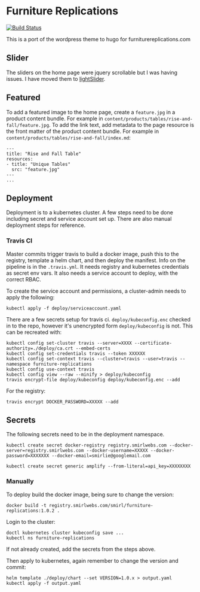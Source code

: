 # Furniture Replications

[![Build Status](https://travis-ci.org/Smirl/furniture-replications.svg?branch=master)](https://travis-ci.org/Smirl/furniture-replications)

This is a port of the wordpress theme to hugo for furniturereplications.com

## Slider

The sliders on the home page were jquery scrollable but I was having issues.
I have moved them to [lightSlider](http://sachinchoolur.github.io/lightslider/).

## Featured

To add a featured image to the home page, create a `feature.jpg` in a product
content bundle. For example in
`content/products/tables/rise-and-fall/feature.jpg`. To add the link text, add
metadata to the page resource is the front matter of the product content bundle.
For example in `content/products/tables/rise-and-fall/index.md`:

    ---
    title: "Rise and Fall Table"
    resources:
    - title: "Unique Tables"
      src: "feature.jpg"
    ---
    ...

## Deployment

Deployment is to a kubernetes cluster. A few steps need to be done including
secret and service account set up. There are also manual deployment steps for
reference.

### Travis CI

Master commits trigger travis to build a docker image, push this to the registry,
template a helm chart, and then deploy the manifest. Info on the pipeline is in
the `.travis.yml`. It needs registry and kubernetes credentials as secret env
vars. It also needs a service account to deploy, with the correct RBAC.

To create the service account and permissions, a cluster-admin needs to apply
the following:

    kubectl apply -f deploy/serviceaccount.yaml

There are a few secrets setup for travis ci. `deploy/kubeconfig.enc` checked in
to the repo, however it's unencrypted form `deploy/kubeconfig` is not. This
can be recreated with:

    kubectl config set-cluster travis --server=XXXX --certificate-authority=./deploy/ca.crt --embed-certs
    kubectl config set-credentials travis --token XXXXXX
    kubectl config set-context travis --cluster=travis --user=travis --namespace furniture-replications
    kubectl config use-context travis
    kubectl config view --raw --minify > deploy/kubeconfig
    travis encrypt-file deploy/kubeconfig deploy/kubeconfig.enc --add

For the registry:

    travis encrypt DOCKER_PASSWORD=XXXXX --add

## Secrets

The following secrets need to be in the deployment namespace.

    kubectl create secret docker-registry registry.smirlwebs.com --docker-server=registry.smirlwebs.com --docker-username=XXXXX --docker-password=XXXXXXX --docker-email=smirlie@googlemail.com
    
    kubectl create secret generic amplify --from-literal=api_key=XXXXXXXX

### Manually
To deploy build the docker image, being sure to change the version:

    docker build -t registry.smirlwebs.com/smirl/furniture-replications:1.0.2 .

Login to the cluster:

    doctl kubernetes cluster kubeconfig save ...
    kubectl ns furniture-replications

If not already created, add the secrets from the steps above.

Then apply to kubernetes, again remember to change the version and commit:

    helm template ./deploy/chart --set VERSION=1.0.x > output.yaml
    kubectl apply -f output.yaml
